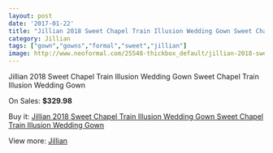 ```yaml
---
layout: post
date: '2017-01-22'
title: "Jillian 2018 Sweet Chapel Train Illusion Wedding Gown Sweet Chapel Train Illusion Wedding Gown"
category: Jillian
tags: ["gown","gowns","formal","sweet","jillian"]
image: http://www.neoformal.com/25548-thickbox_default/jillian-2018-sweet-chapel-train-illusion-wedding-gown-sweet-chapel-train-illusion-wedding-gown.jpg
---
```

Jillian 2018 Sweet Chapel Train Illusion Wedding Gown Sweet Chapel Train Illusion Wedding Gown

On Sales: **$329.98**
<a href="https://www.neoformal.com/en/jillian/8802-jillian-2018-sweet-chapel-train-illusion-wedding-gown-sweet-chapel-train-illusion-wedding-gown.html"><amp-img layout="responsive" width="600" height="600" src="//www.neoformal.com/25548-thickbox_default/jillian-2018-sweet-chapel-train-illusion-wedding-gown-sweet-chapel-train-illusion-wedding-gown.jpg" alt="Jillian 2018 Sweet Chapel Train Illusion Wedding Gown Sweet Chapel Train Illusion Wedding Gown 0" /></a>
<a href="https://www.neoformal.com/en/jillian/8802-jillian-2018-sweet-chapel-train-illusion-wedding-gown-sweet-chapel-train-illusion-wedding-gown.html"><amp-img layout="responsive" width="600" height="600" src="//www.neoformal.com/25551-thickbox_default/jillian-2018-sweet-chapel-train-illusion-wedding-gown-sweet-chapel-train-illusion-wedding-gown.jpg" alt="Jillian 2018 Sweet Chapel Train Illusion Wedding Gown Sweet Chapel Train Illusion Wedding Gown 1" /></a>
<a href="https://www.neoformal.com/en/jillian/8802-jillian-2018-sweet-chapel-train-illusion-wedding-gown-sweet-chapel-train-illusion-wedding-gown.html"><amp-img layout="responsive" width="600" height="600" src="//www.neoformal.com/25550-thickbox_default/jillian-2018-sweet-chapel-train-illusion-wedding-gown-sweet-chapel-train-illusion-wedding-gown.jpg" alt="Jillian 2018 Sweet Chapel Train Illusion Wedding Gown Sweet Chapel Train Illusion Wedding Gown 2" /></a>
<a href="https://www.neoformal.com/en/jillian/8802-jillian-2018-sweet-chapel-train-illusion-wedding-gown-sweet-chapel-train-illusion-wedding-gown.html"><amp-img layout="responsive" width="600" height="600" src="//www.neoformal.com/25549-thickbox_default/jillian-2018-sweet-chapel-train-illusion-wedding-gown-sweet-chapel-train-illusion-wedding-gown.jpg" alt="Jillian 2018 Sweet Chapel Train Illusion Wedding Gown Sweet Chapel Train Illusion Wedding Gown 3" /></a>

Buy it: [Jillian 2018 Sweet Chapel Train Illusion Wedding Gown Sweet Chapel Train Illusion Wedding Gown](https://www.neoformal.com/en/jillian/8802-jillian-2018-sweet-chapel-train-illusion-wedding-gown-sweet-chapel-train-illusion-wedding-gown.html "Jillian 2018 Sweet Chapel Train Illusion Wedding Gown Sweet Chapel Train Illusion Wedding Gown")

View more: [Jillian](https://www.neoformal.com/en/199-jillian "Jillian")